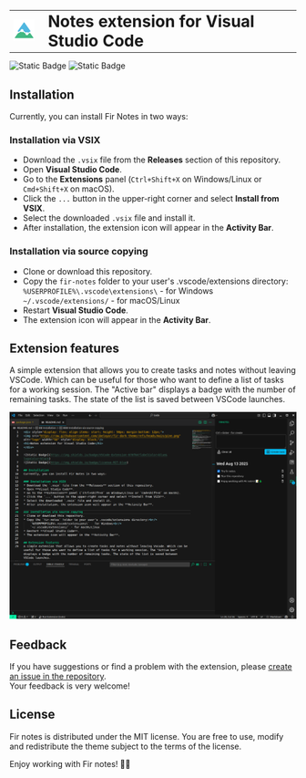 <table border="0" style="border: none;">
  <tr style="border-color: transparent;" valign="center">
    <td style="border-color: transparent;"><img src="https://raw.githubusercontent.com/ibeloyar/fir-notes/refs/heads/main/public/assets/pine.png" alt="logo" width="50" /></td>
    <td style="border-color: transparent;"><h1 style="margin: 0 0 0 10px;">Notes extension for Visual Studio Code</h1></td>
  </tr>
</table>

![Static Badge](https://img.shields.io/badge/VSCode-Extension-078f64?labelColor=blue&logoColor=black)
![Static Badge](https://img.shields.io/badge/license-MIT-blue)

## Installation
Currently, you can install Fir Notes in two ways:

### Installation via VSIX
* Download the `.vsix` file from the **Releases** section of this repository.  
* Open **Visual Studio Code**.  
* Go to the **Extensions** panel (`Ctrl+Shift+X` on Windows/Linux or `Cmd+Shift+X` on macOS).  
* Click the `...` button in the upper-right corner and select **Install from VSIX**.  
* Select the downloaded `.vsix` file and install it.  
* After installation, the extension icon will appear in the **Activity Bar**.

### Installation via source copying
* Clone or download this repository.
* Copy the `fir-notes` folder to your user's .vscode/extensions directory:<br/>
    `%USERPROFILE%\.vscode\extensions\` - for Windows<br/>
    `~/.vscode/extensions/` - for macOS/Linux
* Restart **Visual Studio Code**.  
* The extension icon will appear in the **Activity Bar**.

## Extension features
A simple extension that allows you to create tasks and notes without leaving VSCode. Which can be useful for those who want to define a list of tasks for a working session. The "Active bar" displays a badge with the number of remaining tasks. The state of the list is saved between VSCode launches.

<img src="https://raw.githubusercontent.com/ibeloyar/fir-notes/refs/heads/main/public/assets/preview.png" alt="logo" />

## Feedback
If you have suggestions or find a problem with the extension, please [create an issue in the repository](https://github.com/fir-libs/fir-dark-theme/issues).  
Your feedback is very welcome! 

## License
Fir notes is distributed under the MIT license. You are free to use, modify and redistribute the theme subject to the terms of the license.

Enjoy working with Fir notes! 📝🌲